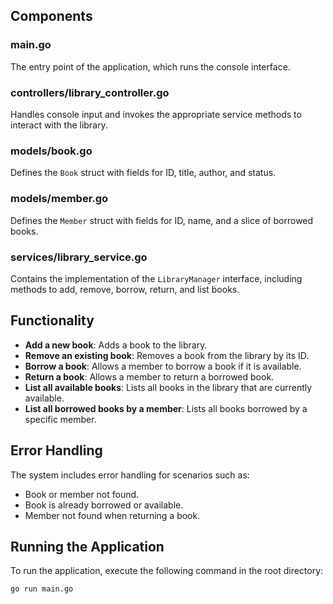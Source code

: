 
## Components

### main.go

The entry point of the application, which runs the console interface.

### controllers/library_controller.go

Handles console input and invokes the appropriate service methods to interact with the library.

### models/book.go

Defines the `Book` struct with fields for ID, title, author, and status.

### models/member.go

Defines the `Member` struct with fields for ID, name, and a slice of borrowed books.

### services/library_service.go

Contains the implementation of the `LibraryManager` interface, including methods to add, remove, borrow, return, and list books.

## Functionality

- **Add a new book**: Adds a book to the library.
- **Remove an existing book**: Removes a book from the library by its ID.
- **Borrow a book**: Allows a member to borrow a book if it is available.
- **Return a book**: Allows a member to return a borrowed book.
- **List all available books**: Lists all books in the library that are currently available.
- **List all borrowed books by a member**: Lists all books borrowed by a specific member.

## Error Handling

The system includes error handling for scenarios such as:

- Book or member not found.
- Book is already borrowed or available.
- Member not found when returning a book.

## Running the Application

To run the application, execute the following command in the root directory:

```sh
go run main.go
